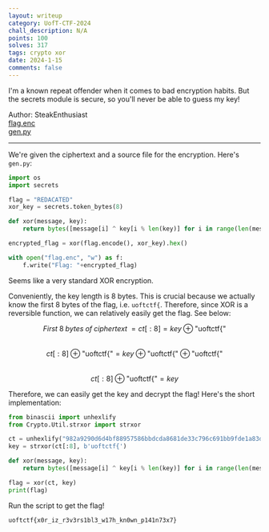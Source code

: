 ```yaml
---
layout: writeup
category: UofT-CTF-2024
chall_description: N/A
points: 100
solves: 317
tags: crypto xor
date: 2024-1-15
comments: false
---
```


<script
  src="https://cdn.mathjax.org/mathjax/latest/MathJax.js?config=TeX-AMS-MML_HTMLorMML"
  type="text/javascript">
</script>

I'm a known repeat offender when it comes to bad encryption habits. But the secrets module is secure, so you'll never be able to guess my key!  

Author: SteakEnthusiast  
[flag.enc](https://github.com/Nightxade/ctf-writeups/blob/master/assets/CTFs/UofT-CTF-2024/flag.enc)  
[gen.py](https://github.com/Nightxade/ctf-writeups/blob/master/assets/CTFs/UofT-CTF-2024/gen.py)  

---

We're given the ciphertext and a source file for the encryption. Here's `gen.py`:  
```py
import os
import secrets

flag = "REDACATED"
xor_key = secrets.token_bytes(8)

def xor(message, key):
    return bytes([message[i] ^ key[i % len(key)] for i in range(len(message))])

encrypted_flag = xor(flag.encode(), xor_key).hex()

with open("flag.enc", "w") as f:
    f.write("Flag: "+encrypted_flag)
```

Seems like a very standard XOR encryption.  

Conveniently, the key length is 8 bytes. This is crucial because we actually know the first 8 bytes of the flag, i.e. `uoftctf{`. Therefore, since XOR is a reversible function, we can relatively easily get the flag. See below:  

$$First\; 8\; bytes\; of\; ciphertext\; = ct[:8] = key \oplus \text{"uoftctf\{"}$$  
$$ct[:8] \oplus \text{"uoftctf\{"} = key \oplus \text{"uoftctf\{"} \oplus \text{"uoftctf\{"}$$  
$$ct[:8] \oplus \text{"uoftctf\{"} = key$$  

Therefore, we can easily get the key and decrypt the flag! Here's the short implementation:  

```py
from binascii import unhexlify
from Crypto.Util.strxor import strxor

ct = unhexlify("982a9290d6d4bf88957586bbdcda8681de33c796c691bb9fde1a83d582c886988375838aead0e8c7dc2bc3d7cd97a4")
key = strxor(ct[:8], b'uoftctf{')

def xor(message, key):
    return bytes([message[i] ^ key[i % len(key)] for i in range(len(message))])

flag = xor(ct, key)
print(flag)
```

Run the script to get the flag!  

    uoftctf{x0r_iz_r3v3rs1bl3_w17h_kn0wn_p141n73x7}